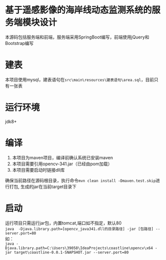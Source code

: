 基于遥感影像的海岸线动态监测系统的服务端模块设计
==========================================================

本源码包括服务端和前端，服务端采用SpringBoot编写，前端使用jQuery和Bootstrap编写

# 建表
本项目使用mysql，建表语句在`src\main\resources\建表语句\area.sql`，目前只有一张表

# 运行环境
jdk8+

# 编译
1. 本项目为maven项目，编译前确认系统已安装maven
2. 本项目需要引用opencv-341.jar（已经由pom加载）
3. 本项目需要启动时链接dll库

确保当前路径在源码根目录，执行命令`mvn clean install -Dmaven.test.skip`进行打包, 生成的jar在当前target目录下
# 启动
运行项目只需运行jar包，内置tomcat,端口如不指定，默认80  
`java  -Djava.library.path=[opencv_java341.dll的目录路径] -jar [包路径] --server.port=80`  
如：  
`java -Djava.library.path=C:\Users\39058\IdeaProjects\coastline\opencv\x64 -jar target\coastline-0.0.1-SNAPSHOT.jar --server.port=80
`